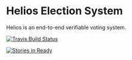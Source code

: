 # Helios Election System

Helios is an end-to-end verifiable voting system.

[
![Travis Build Status](https://travis-ci.org/benadida/helios-server.svg?branch=master)
](https://travis-ci.org/benadida/helios-server)

[![Stories in Ready](https://badge.waffle.io/benadida/helios-server.png?label=ready&title=Ready)](https://waffle.io/benadida/helios-server)
